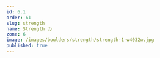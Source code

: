 ```yaml
---
id: 6.1
order: 61
slug: strength
name: Strength 力
zone: 6
image: /images/boulders/strength/strength-1-w4032w.jpg
published: true
---
```

